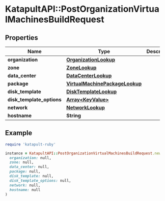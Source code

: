 # KatapultAPI::PostOrganizationVirtualMachinesBuildRequest

## Properties

| Name | Type | Description | Notes |
| ---- | ---- | ----------- | ----- |
| **organization** | [**OrganizationLookup**](OrganizationLookup.md) |  |  |
| **zone** | [**ZoneLookup**](ZoneLookup.md) |  | [optional] |
| **data_center** | [**DataCenterLookup**](DataCenterLookup.md) |  | [optional] |
| **package** | [**VirtualMachinePackageLookup**](VirtualMachinePackageLookup.md) |  |  |
| **disk_template** | [**DiskTemplateLookup**](DiskTemplateLookup.md) |  | [optional] |
| **disk_template_options** | [**Array&lt;KeyValue&gt;**](KeyValue.md) |  | [optional] |
| **network** | [**NetworkLookup**](NetworkLookup.md) |  | [optional] |
| **hostname** | **String** |  | [optional] |

## Example

```ruby
require 'katapult-ruby'

instance = KatapultAPI::PostOrganizationVirtualMachinesBuildRequest.new(
  organization: null,
  zone: null,
  data_center: null,
  package: null,
  disk_template: null,
  disk_template_options: null,
  network: null,
  hostname: null
)
```

